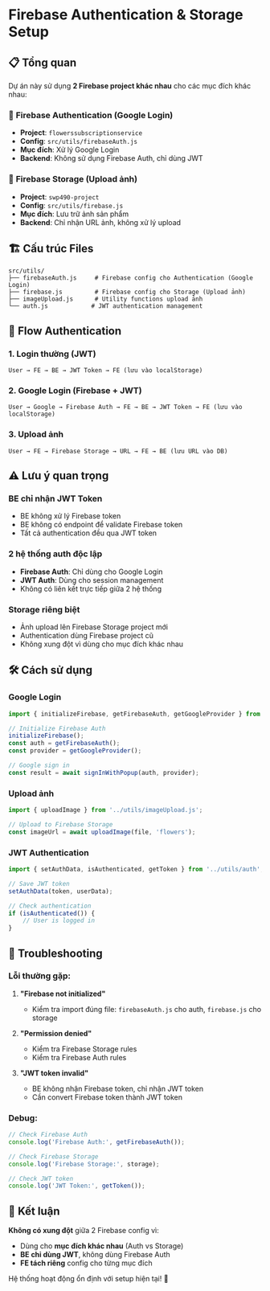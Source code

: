 # Firebase Authentication & Storage Setup

## 📋 Tổng quan

Dự án này sử dụng **2 Firebase project khác nhau** cho các mục đích khác nhau:

### 🔐 **Firebase Authentication** (Google Login)
- **Project**: `flowerssubscriptionservice`
- **Config**: `src/utils/firebaseAuth.js`
- **Mục đích**: Xử lý Google Login
- **Backend**: Không sử dụng Firebase Auth, chỉ dùng JWT

### 📁 **Firebase Storage** (Upload ảnh)
- **Project**: `swp490-project` 
- **Config**: `src/utils/firebase.js`
- **Mục đích**: Lưu trữ ảnh sản phẩm
- **Backend**: Chỉ nhận URL ảnh, không xử lý upload

## 🏗️ Cấu trúc Files

```
src/utils/
├── firebaseAuth.js     # Firebase config cho Authentication (Google Login)
├── firebase.js         # Firebase config cho Storage (Upload ảnh)
├── imageUpload.js      # Utility functions upload ảnh
└── auth.js            # JWT authentication management
```

## 🔄 Flow Authentication

### 1. **Login thường (JWT)**
```
User → FE → BE → JWT Token → FE (lưu vào localStorage)
```

### 2. **Google Login (Firebase + JWT)**
```
User → Google → Firebase Auth → FE → BE → JWT Token → FE (lưu vào localStorage)
```

### 3. **Upload ảnh**
```
User → FE → Firebase Storage → URL → FE → BE (lưu URL vào DB)
```

## ⚠️ Lưu ý quan trọng

### **BE chỉ nhận JWT Token**
- BE không xử lý Firebase token
- BE không có endpoint để validate Firebase token
- Tất cả authentication đều qua JWT token

### **2 hệ thống auth độc lập**
- **Firebase Auth**: Chỉ dùng cho Google Login
- **JWT Auth**: Dùng cho session management
- Không có liên kết trực tiếp giữa 2 hệ thống

### **Storage riêng biệt**
- Ảnh upload lên Firebase Storage project mới
- Authentication dùng Firebase project cũ
- Không xung đột vì dùng cho mục đích khác nhau

## 🛠️ Cách sử dụng

### **Google Login**
```javascript
import { initializeFirebase, getFirebaseAuth, getGoogleProvider } from '../utils/firebaseAuth';

// Initialize Firebase Auth
initializeFirebase();
const auth = getFirebaseAuth();
const provider = getGoogleProvider();

// Google sign in
const result = await signInWithPopup(auth, provider);
```

### **Upload ảnh**
```javascript
import { uploadImage } from '../utils/imageUpload.js';

// Upload to Firebase Storage
const imageUrl = await uploadImage(file, 'flowers');
```

### **JWT Authentication**
```javascript
import { setAuthData, isAuthenticated, getToken } from '../utils/auth';

// Save JWT token
setAuthData(token, userData);

// Check authentication
if (isAuthenticated()) {
    // User is logged in
}
```

## 🔧 Troubleshooting

### **Lỗi thường gặp:**

1. **"Firebase not initialized"**
   - Kiểm tra import đúng file: `firebaseAuth.js` cho auth, `firebase.js` cho storage

2. **"Permission denied"**
   - Kiểm tra Firebase Storage rules
   - Kiểm tra Firebase Auth rules

3. **"JWT token invalid"**
   - BE không nhận Firebase token, chỉ nhận JWT token
   - Cần convert Firebase token thành JWT token

### **Debug:**
```javascript
// Check Firebase Auth
console.log('Firebase Auth:', getFirebaseAuth());

// Check Firebase Storage  
console.log('Firebase Storage:', storage);

// Check JWT token
console.log('JWT Token:', getToken());
```

## 📝 Kết luận

**Không có xung đột** giữa 2 Firebase config vì:
- Dùng cho **mục đích khác nhau** (Auth vs Storage)
- **BE chỉ dùng JWT**, không dùng Firebase Auth
- **FE tách riêng** config cho từng mục đích

Hệ thống hoạt động ổn định với setup hiện tại! 🎉
